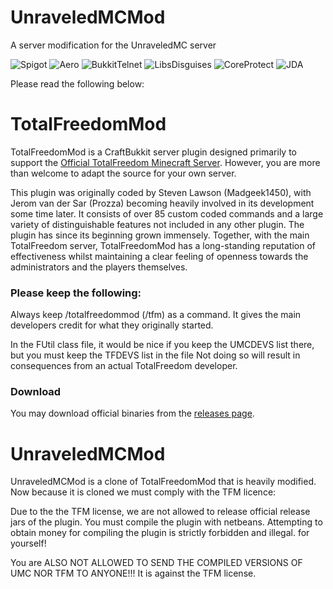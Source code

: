 # UnraveledMCMod #
A server modification for the UnraveledMC server

![Spigot](https://unraveledmc.com/githubapi/?spigotver)
![Aero](https://unraveledmc.com/githubapi/?aerover)
![BukkitTelnet](https://unraveledmc.com/githubapi/?bukkittelnetver)
![LibsDisguises](https://unraveledmc.com/githubapi/?libsdisguisesver)
![CoreProtect](https://unraveledmc.com/githubapi/?coreprotectver)
![JDA](https://unraveledmc.com/githubapi/?jdaver)

Please read the following below:
# TotalFreedomMod #

TotalFreedomMod is a CraftBukkit server plugin designed primarily to support the [Official TotalFreedom Minecraft Server](http://totalfreedom.me/). However, you are more than welcome to adapt the source for your own server.

This plugin was originally coded by Steven Lawson (Madgeek1450), with Jerom van der Sar (Prozza) becoming heavily involved in its development some time later. It consists of over 85 custom coded commands and a large variety of distinguishable features not included in any other plugin. The plugin has since its beginning grown immensely. Together, with the main TotalFreedom server, TotalFreedomMod has a long-standing reputation of effectiveness whilst maintaining a clear feeling of openness towards the administrators and the players themselves.

### Please keep the following: ###

Always keep /totalfreedommod (/tfm) as a command. It gives the main developers credit for what they originally started.

In the FUtil class file, it would be nice if you keep the UMCDEVS list there, but you must keep the TFDEVS list in the file Not doing so will result in consequences from an actual TotalFreedom developer.

### Download ###
You may download official binaries from the [releases page](https://github.com/TotalFreedom/TotalFreedomMod/releases).

# UnraveledMCMod #
UnraveledMCMod is a clone of TotalFreedomMod that is heavily modified. Now because it is cloned we must comply with the TFM licence:

Due to the the TFM license, we are not allowed to release official release jars of the plugin. You must compile the plugin with netbeans. Attempting to obtain money for compiling the plugin is strictly forbidden and illegal.
for yourself!

You are ALSO NOT ALLOWED TO SEND THE COMPILED VERSIONS OF UMC NOR TFM TO ANYONE!!! It is against the TFM license.
